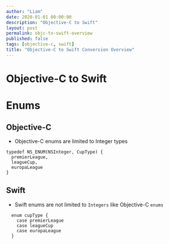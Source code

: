 ```yaml
---
author: "Liam"
date: 2020-01-01 00:00:00
description: "Objective-C to Swift"
layout: post
permalink: objc-to-swift-overview
published: false
tags: [objective-c, swift]
title: "Objective-C to Swift Conversion Overview"
---
```


# Objective-C to Swift

# Enums

## Objective-C

- Objective-C enums are limited to Integer types

```
typedef NS_ENUM(NSInteger, CupType) {
  premierLeague,
  leagueCup,
  europaLeague
}
```

## Swift

- Swift enums are not limited to `Integers` like Objective-C `enums`

```
  enum cupType {
    case premierLeague
    case leagueCup
    case europaLeague
  }
```
